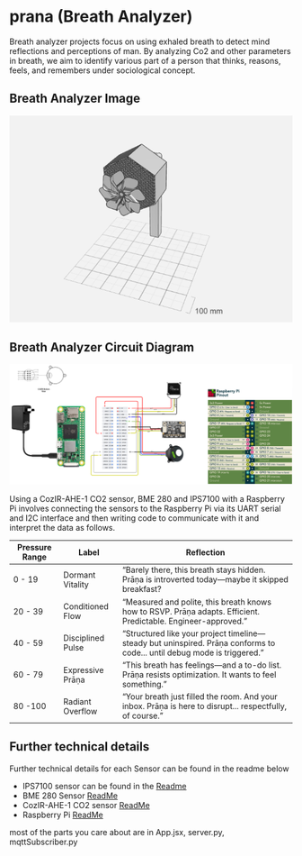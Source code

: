 # prana (Breath Analyzer)
Breath analyzer projects focus on using exhaled breath to detect mind reflections and perceptions of man. By analyzing Co2 and other parameters in breath, we aim to identify various  part of a person that thinks, reasons, feels, and remembers under sociological concept.

## Breath Analyzer Image
![ModuleSetup](https://github.com/mi3nts/mintsInsight/blob/main/summer2025/tundeAwoyinka/datasheets/breath_analysis/Prana.png)


## Breath Analyzer Circuit Diagram
![ModuleSetup](https://github.com/mi3nts/prana/blob/main/res/Prana1.png)

Using a CozIR-AHE-1 CO2 sensor, BME 280 and IPS7100  with a Raspberry Pi involves connecting the sensors to the Raspberry Pi via its UART serial and I2C interface and then writing code to communicate with it and interpret the data as follows.


| Pressure Range|      Label        |                                                   Reflection                                                           | 
|---------------|-------------------|------------------------------------------------------------------------------------------------------------------------|
|  0 - 19       | Dormant Vitality  | “Barely there, this breath stays hidden. Prāṇa is introverted today—maybe it skipped breakfast?                        | 
|  20 - 39      | Conditioned Flow  | “Measured and polite, this breath knows how to RSVP. Prāṇa adapts. Efficient. Predictable. Engineer-approved.”         | 
|  40 - 59      | Disciplined Pulse | “Structured like your project timeline—steady but uninspired. Prāṇa conforms to code... until debug mode is triggered.”|  
|  60 - 79      | Expressive Prāṇa  | “This breath has feelings—and a to-do list. Prāṇa resists optimization. It wants to feel something.”                   |
|  80 -100      | Radiant Overflow  | “Your breath just filled the room. And your inbox. Prāṇa is here to disrupt... respectfully, of course.”               |


## Further technical details 
Further technical details for each Sensor can be found in the readme below
- IPS7100 sensor can be found in the [Readme](https://github.com/mi3nts/mintsInsight/tree/main/summer2025/tundeAwoyinka/firmware/pro06022025)
- BME 280 Sensor [ReadMe](https://github.com/mi3nts/mintsInsight/blob/main/summer2025/tundeAwoyinka/firmware/pro07012025/README.rst)
- CozIR-AHE-1 CO2 sensor [ReadMe](https://github.com/mi3nts/mintsInsight/blob/main/summer2025/tundeAwoyinka/firmware/pro07162025/Readme.md)
- Raspberry Pi [ReadMe](https://github.com/mi3nts/mintsInsight/blob/main/summer2025/tundeAwoyinka/datasheets/RaspberryPi/RpiSetup1.md)



most of the parts you care about are in App.jsx, server.py, mqttSubscriber.py
